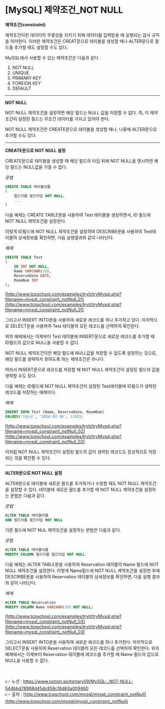 # [**MySQL] 제약조건_NOT NULL**

**제약조건(constraint)**

제약조건이란 데이터의 무결성을 지키기 위해 데이터를 입력받을 때 실행되는 검사 규칙을 의미한다. 이러한 제약조건은 CREAT문으로 테이블을 생성할 때나 ALTER문으로 필드를 추가할 때도 설정할 수도 있다.

MySQL에서 사용할 수 있는 제약조건은 다음과 같다.

1. NOT NULL
2. UNIQUE
3. PRIMARY KEY
4. FOREIGN KEY
5. DEFAULT

---

**NOT NULL**

NOT NULL 제약조건을 설정하면 해당 필드는 NULL 값을 저장할 수 없다. 
즉, 이 제약조건이 설정된 필드는 무조건 데이터를 가지고 있어야 한다.

NOT NULL 제약조건은 CREATE문으로 테이블을 생성할 때나, 나중에 ALTER문으로 추가할 수도 있다.

---

**CREATE문으로 NOT NULL 설정**

CREATE문으로 테이블을 생성할 때 해당 필드의 타입 뒤에 NOT NULL을 명시하면 해당 필드는 
NULL값을 가질 수 없다.

*문법*

```sql
CREATE TABLE 테이블이름
(
    필드이름 필드타입 NOT NULL,
    ...
)
```

다음 예제는 CREATE TABLE문을 사용하여 Test 테이블을 생성하면서, ID 필드에 NOT NULL 제약조건을 설정한다.

이렇게 ID필드에 NOT NULL 제약조건을 설정하여 DESCRIBE문을 사용하여 Test테이블의 상세정보를 확인하면, 다음 실행결과와 같이 나타난다.

*예제*

```sql
CREATE TABLE Test
(
    ID INT NOT NULL,
    Name VARCHAR(30),
    ReserveDate DATE,
    RoomNum INT
);
```

[http://www.tcpschool.com/examples/tryit/tryMysql.php?filename=mysql_constraint_notNull_01](http://www.tcpschool.com/examples/tryit/tryMysql.php?filename=mysql_constraint_notNull_01)

그리고서 INSERT INTO문을 사용하여 새로운 레코드를 하나 추가하고 있다.
마지막으로 SELECT문을 사용하여 Test 테이블의 모든 레코드를 선택하여 확인한다.

위의 예제에서는 이제부터 Test 테이블에 INSERT문으로 새로운 레코드를 추가할 때 ID필드의 값으로 NULL을 사용할 수 없다.

NOT NULL 제약조건이란 해당 필드에 NULL값을 저장할 수 없도록 설정하는 것으로, 
해당 필드를 생략하지 못하도록 하는 제약조건은 아니다.

따라서 INSERT문으로 레코드를 저장할 때 NOT NULL 제약조건이 설정된 필드의 값을 생략할 수도 있다.

다음 예제는 ID필드에 NOT NULL 제약조건이 설정된 Test테이블에 ID필드가 생략된 레코드를 저장하는 예제이다.

*예제*

```sql
INSERT INTO Test (Name, ReserveDate, RoomNum)
VALUES('이순신', '2016-02-16', 1108);
```

[http://www.tcpschool.com/examples/tryit/tryMysql.php?filename=mysql_constraint_notNull_02](http://www.tcpschool.com/examples/tryit/tryMysql.php?filename=mysql_constraint_notNull_02)

이처럼 NOT NULL 제약조건이 설정된 필드의 값이 생략된 레코드도 정상적으로 저장되는 것을 확인할 수 있다.

---

**ALTER문으로 NOT NULL 설정**

ALTER문으로 테이블에 새로운 필드를 추가하거나 수정할 때도 NOT NULL 제약조건을 설정할 수 
있다.
테이블에 새로운 필드를 추가할 때 NOT NULL 제약조건을 설정하는 문법은 다음과 같다.

*문법*

```sql
ALTER TABLE 테이블이름
ADD 필드이름 필드타입 NOT NULL
```

기존 필드에 NOT NUL 제약조건을 설정하는 문법은 다음과 같다.

*문법*

```sql
ALTER TABLE 테이블이름
MODIFY COLUMN 필드이름 필드타입 NOT NULL
```

다음 예제는 ALTER TABLE문을 사용하여 Reservation 테이블의 Name 필드에 NOT NULL 제약조건을 설정한다.
이렇게 Name필드에 NOT NULL 제약조건을 설정한 후에 DESCRIBE문을 사용하여 
Reservation 테이블의 상세정보를 확인하면, 다음 실행 결과와 같이 나타난다.

*예제*

```sql
ALTER TABLE Reservation 
MODIFY COLUMN Name VARCHAR(30) NOT NULL;
```

[http://www.tcpschool.com/examples/tryit/tryMysql.php?filename=mysql_constraint_notNull_03](http://www.tcpschool.com/examples/tryit/tryMysql.php?filename=mysql_constraint_notNull_03)

그리고서 INSERT INTO문을 사용하여 새로운 레코드를 하나 추가한다.
마지막으로 SELECT문을 사용하여 Reservation 테이블의 모든 레코드를 선택하여 확인한다.
위의 예제에서는 이제부터 Reservation 테이블에 레코드를 추가할 때 Name 필드의 값으로 NULL을 사용할 수 없다.

<br><br>
👉 노션 : https://www.notion.so/tgmary09/MySQL-_NOT-NULL-544bbd78988d45dc858c16d60a009460
<br>
👉 출처 : [http://www.tcpschool.com/mysql/mysql_constraint_notNull](http://www.tcpschool.com/mysql/mysql_constraint_notNull)
